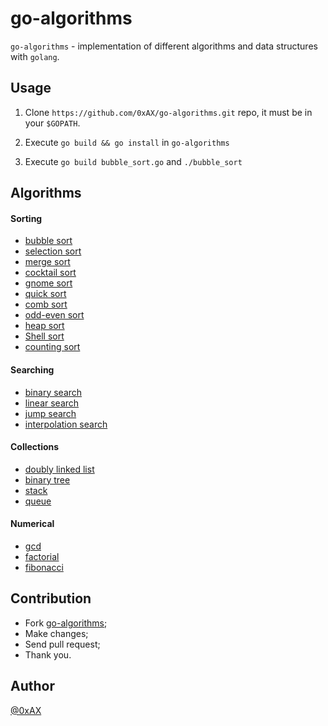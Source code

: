go-algorithms
=============

`go-algorithms` - implementation of different algorithms and data structures with `golang`.

Usage
-----

1. Clone `https://github.com/0xAX/go-algorithms.git` repo, it must be in your `$GOPATH`.

2. Execute `go build && go install` in `go-algorithms`

3. Execute `go build bubble_sort.go` and `./bubble_sort`

Algorithms
----------

#### Sorting

  * [bubble sort](https://en.wikipedia.org/wiki/Bubble_sort)
  * [selection sort](https://en.wikipedia.org/wiki/Selection_sort)
  * [merge sort](https://en.wikipedia.org/wiki/Merge_sort)
  * [cocktail sort](https://en.wikipedia.org/wiki/Cocktail_shaker_sort)
  * [gnome sort](https://en.wikipedia.org/wiki/Gnome_sort)
  * [quick sort](https://en.wikipedia.org/wiki/Quicksort)
  * [comb sort](https://en.wikipedia.org/wiki/Comb_sort)
  * [odd-even sort](https://en.wikipedia.org/wiki/Odd%E2%80%93even_sort)
  * [heap sort](https://en.wikipedia.org/wiki/Heapsort)
  * [Shell sort](https://en.wikipedia.org/wiki/Shellsort)
  * [counting sort](https://en.wikipedia.org/wiki/Counting_sort)

#### Searching

  * [binary search](https://en.wikipedia.org/wiki/Binary_search_algorithm)
  * [linear search](https://en.wikipedia.org/wiki/Linear_search)
  * [jump search](https://en.wikipedia.org/wiki/Jump_search)
  * [interpolation search](https://en.wikipedia.org/wiki/Interpolation_search)

#### Collections

  * [doubly linked list](https://en.wikipedia.org/wiki/Doubly_linked_list)
  * [binary tree](https://en.wikipedia.org/wiki/Binary_search_tree)
  * [stack](https://en.wikipedia.org/wiki/Stack_(abstract_data_type))
  * [queue](https://en.wikipedia.org/wiki/Queue_(abstract_data_type))

#### Numerical

  * [gcd](https://en.wikipedia.org/wiki/Greatest_common_divisor)
  * [factorial](https://en.wikipedia.org/wiki/Factorial)
  * [fibonacci](https://en.wikipedia.org/wiki/Fibonacci_number)

Contribution
------------

  * Fork [go-algorithms](https://github.com/0xAX/go-algorithms);
  * Make changes;
  * Send pull request;
  * Thank you.

Author
------

[@0xAX](https://twitter.com/0xAX)
